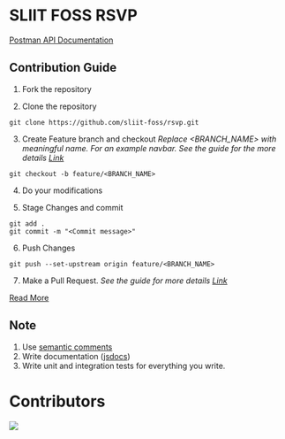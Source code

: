 # SLIIT FOSS RSVP

[Postman API Documentation](https://documenter.getpostman.com/view/16352758/Tzeak76G)

## Contribution Guide

1. Fork the repository

2. Clone the repository

```
git clone https://github.com/sliit-foss/rsvp.git
```

3. Create Feature branch and checkout
   _Replace <BRANCH_NAME> with meaningful name. For an example navbar. See the guide for the more details [Link](https://www.atlassian.com/git/tutorials/comparing-workflows/feature-branch-workflow)_

```
git checkout -b feature/<BRANCH_NAME>
```

4. Do your modifications

5. Stage Changes and commit

```
git add .
git commit -m "<Commit message>"
```

6. Push Changes

```
git push --set-upstream origin feature/<BRANCH_NAME>
```

7. Make a Pull Request.
   _See the guide for more details [Link](https://docs.github.com/en/free-pro-team@latest/github/collaborating-with-issues-and-pull-requests/creating-a-pull-request)_

[Read More](https://github.com/sliit-foss/zero2hero/blob/master/docs/git/git.md)

## Note

1. Use [semantic comments](https://gist.github.com/joshbuchea/6f47e86d2510bce28f8e7f42ae84c716)
2. Write documentation ([jsdocs](https://jsdoc.app/))
3. Write unit and integration tests for everything you write.

# Contributors

<a href="https://github.com/sliit-foss/rsvp/graphs/contributors">
  <img src="https://contrib.rocks/image?repo=sliit-foss/rsvp" />
</a>
